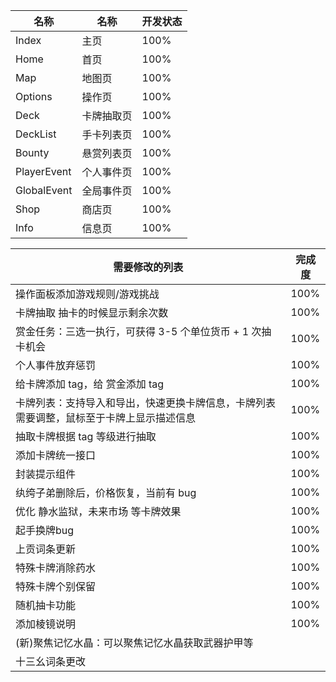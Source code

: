 | 名称        | 名称       | 开发状态 |
| ----------- | ---------- | -------- |
| Index       | 主页       | 100%     |
| Home        | 首页       | 100%     |
| Map         | 地图页     | 100%     |
| Options     | 操作页     | 100%     |
| Deck        | 卡牌抽取页 | 100%     |
| DeckList    | 手卡列表页 | 100%     |
| Bounty      | 悬赏列表页 | 100%     |
| PlayerEvent | 个人事件页 | 100%     |
| GlobalEvent | 全局事件页 | 100%     |
| Shop        | 商店页     | 100%     |
| Info        | 信息页     | 100%     |



| 需要修改的列表                                               | 完成度 |
| ------------------------------------------------------------ | ------ |
| 操作面板添加游戏规则/游戏挑战                                | 100%   |
| 卡牌抽取 抽卡的时候显示剩余次数                              | 100%   |
| 赏金任务：三选一执行，可获得 3-5 个单位货币 + 1 次抽卡机会   | 100%   |
| 个人事件放弃惩罚                                             | 100%   |
| 给卡牌添加 tag，给 赏金添加 tag                              | 100%   |
| 卡牌列表：支持导入和导出，快速更换卡牌信息，卡牌列表需要调整，鼠标至于卡牌上显示描述信息 | 100%   |
| 抽取卡牌根据 tag 等级进行抽取                                | 100%   |
| 添加卡牌统一接口                                             | 100%   |
| 封装提示组件                                                 | 100%   |
| 纨绔子弟删除后，价格恢复，当前有 bug                         | 100%   |
| 优化 静水监狱，未来市场 等卡牌效果                           | 100%   |
| 起手换牌bug                                                  | 100%   |
| 上贡词条更新                                                 | 100%   |
| 特殊卡牌消除药水                                             | 100%   |
| 特殊卡牌个别保留                                             | 100%   |
| 随机抽卡功能                                                 | 100%   |
| 添加棱镜说明                                                 | 100%   |
| (新)聚焦记忆水晶：可以聚焦记忆水晶获取武器护甲等             |        |
| 十三幺词条更改                                               |        |





